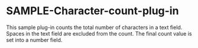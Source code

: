 # SAMPLE-Character-count-plug-in
This sample plug-in counts the total number of characters in a text field. Spaces in the text field are excluded from the count. The final count value is set into a number field.
